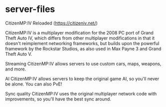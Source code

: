 # server-files

CitizenMP:IV Reloaded
(https://citizeniv.net/)

CitizenMP:IV is a multiplayer modification for the 2008 PC port of Grand Theft Auto IV, which differs
from other multiplayer modifications in that it doesn't reimplement networking frameworks, but builds
upon the powerful framework by the Rockstar Studios, as also used
in Max Payne 3 and Grand Theft Auto V.

Streaming
CitizenMP:IV allows servers to use custom cars, maps, weapons, and more.

AI
CitizenMP:IV allows servers to keep the original game AI, so you'll never be alone. 
You can also PvE! 

Sync quality
CitizenMP:IV uses the original multiplayer network code with improvements, so you'll 
have the best sync around.
